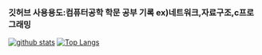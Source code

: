 ### 깃허브 사용용도:컴퓨터공학 학문 공부 기록 ex)네트워크,자료구조,c프로그래밍
<!--
**Lee-jong-won/Jongternalsunshine** is a ✨ _special_ ✨ repository because its `README.md` (this file) appears on your GitHub profile.
Here are some ideas to get you started:
- 🔭 I’m currently working on ...
- 🌱 I’m currently learning ...
- 👯 I’m looking to collaborate on ...
- 🤔 I’m looking for help with ...
- 💬 Ask me about ...
- 📫 How to reach me: ...
- 😄 Pronouns: ...
- ⚡ Fun fact: ...
-->
[![github stats](https://github-readme-stats.vercel.app/api?username=Lee-jong-won&show_icons=true&hide_border=true)](https://github.com/Lee-jong-won)
[![Top Langs](https://github-readme-stats.vercel.app/api/top-langs/?username=Lee-jong-won&layout=compact)](https://github.com/Lee-jong-won)
